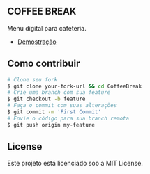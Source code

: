 ## COFFEE BREAK
Menu digital para cafeteria.
- [ Demostração ](https://mntrsara.github.io/CoffeeBreak/)

## Como contribuir

```bash
# Clone seu fork
$ git clone your-fork-url && cd CoffeeBreak
# Crie uma branch com sua feature
$ git checkout -b feature
# Faça o commit com suas alterações
$ git commit -m 'First Commit'
# Envie o código para sua branch remota
$ git push origin my-feature
```

## License

Este projeto está licenciado sob a MIT License.
